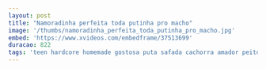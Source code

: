 ```yaml
---
layout: post
title: "Namoradinha perfeita toda putinha pro macho"
image: '/thumbs/namoradinha_perfeita_toda_putinha_pro_macho.jpg'
embed: 'https://www.xvideos.com/embedframe/37513699'
duracao: 822
tags: 'teen hardcore homemade gostosa puta safada cachorra amador peitos vadia corno novinha violada magrinha abusada humilhado'
---
```

